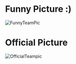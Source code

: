 # Funny Picture :)

![FunnyTeamPic](https://github.com/JoOoOoHHn/Future-Engineers/assets/139586946/d2740ad5-1183-43e1-9029-362d7cad205b)

# Official Picture

![OfficialTeampic](https://github.com/JoOoOoHHn/Future-Engineers/assets/139586946/66170000-b595-4898-a272-916b474a90aa)
